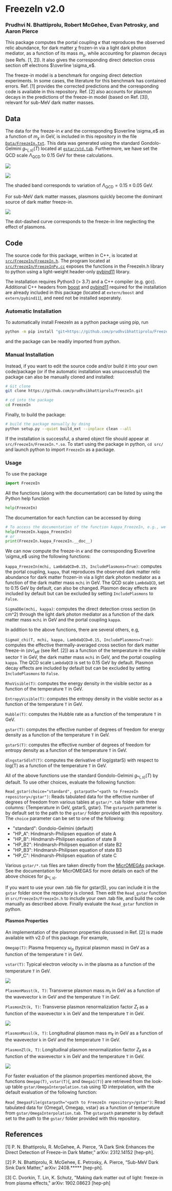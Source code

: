 # FreezeIn v2.0

### Prudhvi N. Bhattiprolu, Robert McGehee, Evan Petrosky, and Aaron Pierce

This package computes the portal coupling $\kappa$ that reproduces the observed relic abundance, for dark matter $\chi$ frozen-in via a light dark photon mediator, as a function of its mass $m_\chi$, while accounting for plasmon decays (see Refs. [1, 2]). It also gives the corresponding direct detection cross section off electrons $\overline \sigma_e$.

The freeze-in model is a benchmark for ongoing direct detection experiments. In some cases, the literature for this benchmark has contained errors. Ref. [1] provides the corrected predictions and the corresponding code is available in this repository. Ref. [2] also accounts for plasmon decays in the predictions of the freeze-in model (based on Ref. [3]), relevant for sub-MeV dark matter masses.

## Data

The data for the freeze-in $\kappa$ and the corresponding $\overline \sigma_e$ as a function of $m_\chi$ in GeV, is included in this repository in the file [`Data/FreezeIn.txt`](https://github.com/prudhvibhattiprolu/FreezeIn/blob/main/Data/FreezeIn.txt). This data was generated using the standard Gondolo-Gelmini $g_{\ast(, s)} (T)$ located at [`gstar/std.tab`](https://github.com/prudhvibhattiprolu/FreezeIn/blob/main/gstar/std.tab). Furthermore, we have set the QCD scale $\Lambda_\text{QCD}$ to 0.15 GeV for these calculations.

[<img src="https://github.com/prudhvibhattiprolu/FreezeIn/blob/main/Data/KappaFI.png">](Data/KappaFI.png)

[<img src="https://github.com/prudhvibhattiprolu/FreezeIn/blob/main/Data/SigmaDDeFI.png">](Data/SigmaDDeFI.png)

The shaded band corresponds to variation of $\Lambda_\text{QCD} = 0.15 \pm 0.05$ GeV.

For sub-MeV dark matter masses, plasmons quickly become the dominant source of dark matter freeze-in.

[<img src="https://github.com/prudhvibhattiprolu/FreezeIn/blob/main/Data/SubMeVFI.png">](Data/SubMeVFI.png)

The dot-dashed curve corresponds to the freeze-in line neglecting the effect of plasmons.

## Code

The source code for this package, written in C++, is located at [`src/FreezeIn/FreezeIn.h`](https://github.com/prudhvibhattiprolu/FreezeIn/blob/main/src/FreezeIn/FreezeIn.h). The program located at [`src/FreezeIn/FreezeInPy.cc`](https://github.com/prudhvibhattiprolu/FreezeIn/blob/main/src/FreezeIn/FreezeInPy.cc) exposes the functions in the FreezeIn.h library to python using a light-weight header-only [pybind11](https://pybind11.readthedocs.io/en/stable/) library.

The installation requires Python3 (> 3.7) and a C++ compiler (e.g. gcc). Additional C++ headers from [boost](https://www.boost.org/) and [pybind11](https://pybind11.readthedocs.io/en/stable/) required for the installation are already included in this package (located at `extern/boost` and `extern/pybind11`), and need not be installed seperately.

### Automatic Installation

To automatically install FreezeIn as a python package using pip, run

```bash
python -m pip install "git+https://github.com/prudhvibhattiprolu/FreezeIn.git#egg=FreezeIn"
```

and the package can be readily imported from python.

### Manual Installation

Instead, if you want to edit the source code and/or build it into your own code/package (or if the automatic installation was unsuccessful) the package can also be manually cloned and installed:

```bash
# Git clone
git clone https://github.com/prudhvibhattiprolu/FreezeIn.git

# cd into the package
cd FreezeIn
```
Finally, to build the package:

```bash
# build the package manually by doing
python setup.py --quiet build_ext --inplace clean --all
```

If the installation is successful, a shared object file should appear at `src/FreezeIn/FreezeIn.*.so`. To start using the package in python, `cd src/` and launch python to import `FreezeIn` as a package.

### Usage

To use the package

```python
import FreezeIn
```

All the functions (along with the documentation) can be listed by using the Python help function

```python
help(FreezeIn)
```

The documentation for each function can be accessed by doing

```python
# To access the documentation of the function kappa_FreezeIn, e.g., we can either do
help(FreezeIn.kappa_FreezeIn)
# or
print(FreezeIn.kappa_FreezeIn.__doc__)
```

We can now compute the freeze-in $\kappa$ and the corresponding $\overline \sigma_e$ using the following functions:

`kappa_FreezeIn(mchi, LambdaQCD=0.15, IncludePlasmons=True)`:
computes the portal coupling, `kappa`, that reproduces the observed dark matter relic abundance for dark matter frozen-in via a light dark photon mediator as a function of the dark matter mass `mchi` in GeV. The QCD scale `LambdaQCD`, set to 0.15 GeV by default, can also be changed. Plasmon decay effects are included by default but can be excluded by setting `IncludePlasmons` to `False`.

`SigmaDDe(mchi, kappa)`:
computes the direct detection cross section (in cm^2) through the light dark photon mediator as a function of the dark matter mass `mchi` in GeV and the portal coupling `kappa`.


In addition to the above functions, there are several others, e.g,

`SigmaV_chi(T, mchi, kappa, LambdaQCD=0.15, IncludePlasmons=True)`:
computes the effective thermally-averaged cross section for dark matter freeze-in $\langle \sigma v \rangle_\text{eff}$ (see Ref. [2]) as a function of the temperature in the visible sector `T` in GeV, the dark matter mass `mchi` in GeV, and the portal coupling `kappa`. The QCD scale `LambdaQCD` is set to 0.15 GeV by default. Plasmon decay effects are included by default but can be excluded by setting `IncludePlasmons` to `False`.

`RhoVisible(T)`:
computes the energy density in the visible sector as a function of the temperature `T` in GeV.

`EntropyVisible(T)`:
computes the entropy density in the visible sector as a function of the temperature `T` in GeV.

`Hubble(T)`:
computes the Hubble rate as a function of the temperature `T` in GeV.

`gstar(T)`:
computes the effective number of degrees of freedom for energy density as a function of the temperature `T` in GeV.

`gstarS(T)`:
computes the effective number of degrees of freedom for entropy density as a function of the temperature `T` in GeV.

`dlngstarSdlnT(T)`:
computes the derivative of log(gstarS) with respect to log(T) as a function of the temperature `T` in GeV.

All of the above functions use the standard Gondolo-Gelmini $g_{\ast(,s)}(T)$ by default. To use other choices, evaluate the following function:

`Read_gstar(choice="standard", gstarpath="<path to FreezeIn repository>/gstar")`:
Reads tabulated data for the effective number of degrees of freedom from various tables at `gstar/*.tab` folder with three columns: {Temperature in GeV, gstarS, gstar}. The `gstarpath` parameter is by default set to the path to the `gstar/` folder provided with this repository. The `choice` parameter can be set to one of the following:

* "standard": Gondolo-Gelmini (default)
* "HP_A": Hindmarsh-Philipsen equation of state A
* "HP_B": Hindmarsh-Philipsen equation of state B
* "HP_B2": Hindmarsh-Philipsen equation of state B2
* "HP_B3": Hindmarsh-Philipsen equation of state B3
* "HP_C": Hindmarsh-Philipsen equation of state C

Various `gstar/*.tab` files are taken directly from the [MicrOMEGAs](https://lapth.cnrs.fr/micromegas/) package. See the documentation for MicrOMEGAS for more details on each of the above choices for $g_{\ast(,s)}$.

If you want to use your own .tab file for gstar(S), you can include it in the `gstar` folder once the repository is cloned. Then edit the `Read_gstar` function in `src/FreezeIn/FreezeIn.h` to include your own .tab file, and build the code manually as described above. Finally evaluate the `Read_gstar` function in python.

#### Plasmon Properties

An implementation of the plasmon properties discussed in Ref. [2] is made available with v2.0 of this package. For example,

`Omegap(T)`:
Plasma frequency $\omega_p$ (typical plasmon mass) in GeV as a function of the temperature `T` in GeV.

`vstar(T)`:
Typical electron velocity $v_\ast$ in the plasma as a function of the temperature `T` in GeV.

[<img src="https://github.com/prudhvibhattiprolu/FreezeIn/blob/main/Data/PlasmonProperties.png">](Data/PlasmonProperties.png)

`PlasmonMasst(k, T)`:
Transverse plasmon mass $m_t$ in GeV as a function of the wavevector `k` in GeV and the temperature `T` in GeV.

`PlasmonZt(k, T)`:
Transverse plasmon renormalization factor $Z_t$ as a function of the wavevector `k` in GeV and the temperature `T` in GeV.

[<img src="https://github.com/prudhvibhattiprolu/FreezeIn/blob/main/Data/TransversePlasmon.png">](Data/TransversePlasmon.png)

`PlasmonMassl(k, T)`:
Longitudinal plasmon mass $m_\ell$ in GeV as a function of the wavevector `k` in GeV and the temperature `T` in GeV.

`PlasmonZl(k, T)`:
Longitudinal plasmon renormalization factor $Z_\ell$ as a function of the wavevector `k` in GeV and the temperature `T` in GeV.

[<img src="https://github.com/prudhvibhattiprolu/FreezeIn/blob/main/Data/LongitudinalPlasmon.png">](Data/LongitudinalPlasmon.png)

For faster evaluation of the plasmon properties mentioned above, the functions `Omegap(T)`, `vstar(T)`(, and `Omega1(T)`) are retrieved from the look-up table `gstar/OmegaInterpolation.tab` using 1D interpolation, with the default evaluation of the following function:

`Read_OmegasFile(gstarpath="<path to FreezeIn repository>/gstar")`:
Read tabulated data for {Omega1, Omegap, vstar} as a function of temperature from `gstar/OmegaInterpolation.tab`. The `gstarpath` parameter is by default set to the path to the `gstar/` folder provided with this repository.

## References

[1] P. N. Bhattiprolu, R. McGehee, A. Pierce, “A Dark Sink Enhances the Direct Detection of Freeze-in Dark Matter,” arXiv: 2312.14152 [hep-ph].

[2] P. N. Bhattiprolu, R. McGehee, E. Petrosky, A. Pierce, “Sub-MeV Dark Sink Dark Matter,” arXiv: 2408.***** [hep-ph].

[3] C. Dvorkin, T. Lin, K. Schutz, "Making dark matter out of light: freeze-in from plasma effects," arXiv: 1902.08623 [hep-ph]

